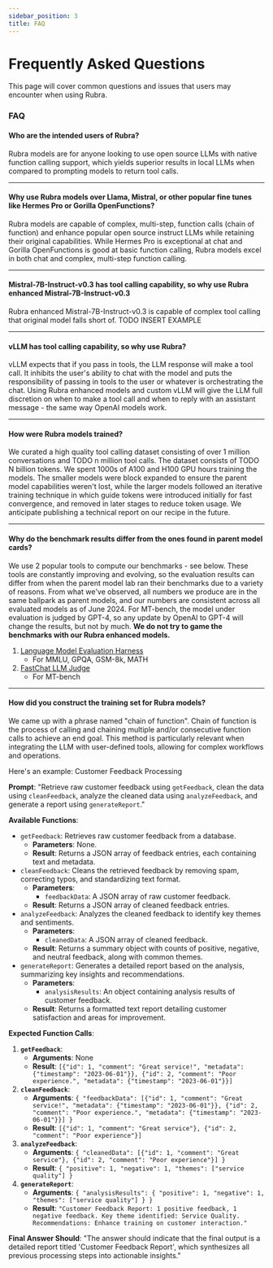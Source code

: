 ```yaml
---
sidebar_position: 3
title: FAQ
---
```


# Frequently Asked Questions

This page will cover common questions and issues that users may encounter when using Rubra.

### FAQ

#### Who are the intended users of Rubra?
Rubra models are for anyone looking to use open source LLMs with native function calling support, which yields superior results in local LLMs when compared to prompting models to return tool calls.

---

#### Why use Rubra models over Llama, Mistral, or other popular fine tunes like Hermes Pro or Gorilla OpenFunctions?
Rubra models are capable of complex, multi-step, function calls (chain of function) and enhance popular open source instruct LLMs while retaining their original capabilities. While Hermes Pro is exceptional at chat and Gorilla OpenFunctions is good at basic function calling, Rubra models excel in both chat and complex, multi-step function calling.

---

#### Mistral-7B-Instruct-v0.3 has tool calling capability, so why use Rubra enhanced Mistral-7B-Instruct-v0.3
Rubra enhanced Mistral-7B-Instruct-v0.3 is capable of complex tool calling that original model falls short of. TODO INSERT EXAMPLE

---

#### vLLM has tool calling capability, so why use Rubra?
vLLM expects that if you pass in tools, the LLM response will make a tool call. It inhibits the user's ability to chat with the model and puts the responsibility of passing in tools to the user or whatever is orchestrating the chat. 
Using Rubra enhanced models and custom vLLM will give the LLM full discretion on when to make a tool call and when to reply with an assistant message - the same way OpenAI models work.

---

#### How were Rubra models trained?
We curated a high quality tool calling dataset consisting of over 1 million conversations and TODO n million tool calls. The dataset consists of TODO N billion tokens. We spent 1000s of A100 and H100 GPU hours training the models. The smaller models were block expanded to ensure the parent model capabilities weren't lost, while the larger models followed an iterative training technique in which guide tokens were introduced initially for fast convergence, and removed in later stages to reduce token usage. We anticipate publishing a technical report on our recipe in the future.

---

#### Why do the benchmark results differ from the ones found in parent model cards?
We use 2 popular tools to compute our benchmarks - see below. These tools are constantly improving and evolving, so the evaluation results can differ from when the parent model lab ran their benchmarks due to a variety of reasons. From what we've observed, all numbers we produce are in the same ballpark as parent models, and our numbers are consistent across all evaluated models as of June 2024. For MT-bench, the model under evaluation is judged by GPT-4, so any update by OpenAI to GPT-4 will change the results, but not by much. **We do not try to game the benchmarks with our Rubra enhanced models.**

1. [Language Model Evaluation Harness](https://github.com/EleutherAI/lm-evaluation-harness)
	- For MMLU, GPQA, GSM-8k, MATH
2. [FastChat LLM Judge](https://github.com/lm-sys/FastChat/tree/main/fastchat/llm_judge)
	- For MT-bench

---

#### How did you construct the training set for Rubra models?
We came up with a phrase named "chain of function". Chain of function is the process of calling and chaining multiple and/or consecutive function calls to achieve an end goal. This method is particularly relevant when integrating the LLM with user-defined tools, allowing for complex workflows and operations.

Here's an example: Customer Feedback Processing

**Prompt**: "Retrieve raw customer feedback using `getFeedback`, clean the data using `cleanFeedback`, analyze the cleaned data using `analyzeFeedback`, and generate a report using `generateReport`."

**Available Functions**:
- `getFeedback`: Retrieves raw customer feedback from a database.
  - **Parameters**: None.
  - **Result**: Returns a JSON array of feedback entries, each containing text and metadata.
- `cleanFeedback`: Cleans the retrieved feedback by removing spam, correcting typos, and standardizing text format.
  - **Parameters**:
    - `feedbackData`: A JSON array of raw customer feedback.
  - **Result**: Returns a JSON array of cleaned feedback entries.
- `analyzeFeedback`: Analyzes the cleaned feedback to identify key themes and sentiments.
  - **Parameters**:
    - `cleanedData`: A JSON array of cleaned feedback.
  - **Result**: Returns a summary object with counts of positive, negative, and neutral feedback, along with common themes.
- `generateReport`: Generates a detailed report based on the analysis, summarizing key insights and recommendations.
  - **Parameters**:
    - `analysisResults`: An object containing analysis results of customer feedback.
  - **Result**: Returns a formatted text report detailing customer satisfaction and areas for improvement.

**Expected Function Calls**:
1. **`getFeedback`**:
   - **Arguments**: None
   - **Result**: `[{"id": 1, "comment": "Great service!", "metadata": {"timestamp": "2023-06-01"}}, {"id": 2, "comment": "Poor experience.", "metadata": {"timestamp": "2023-06-01"}}]`
2. **`cleanFeedback`**:
   - **Arguments**: `{ "feedbackData": [{"id": 1, "comment": "Great service!", "metadata": {"timestamp": "2023-06-01"}}, {"id": 2, "comment": "Poor experience.", "metadata": {"timestamp": "2023-06-01"}}] }`
   - **Result**: `[{"id": 1, "comment": "Great service"}, {"id": 2, "comment": "Poor experience"}]`
3. **`analyzeFeedback`**:
   - **Arguments**: `{ "cleanedData": [{"id": 1, "comment": "Great service"}, {"id": 2, "comment": "Poor experience"}] }`
   - **Result**: `{ "positive": 1, "negative": 1, "themes": ["service quality"] }`
4. **`generateReport`**:
   - **Arguments**: `{ "analysisResults": { "positive": 1, "negative": 1, "themes": ["service quality"] } }`
   - **Result**: `"Customer Feedback Report: 1 positive feedback, 1 negative feedback. Key theme identified: Service Quality. Recommendations: Enhance training on customer interaction."`

**Final Answer Should**: "The answer should indicate that the final output is a detailed report titled 'Customer Feedback Report', which synthesizes all previous processing steps into actionable insights."
